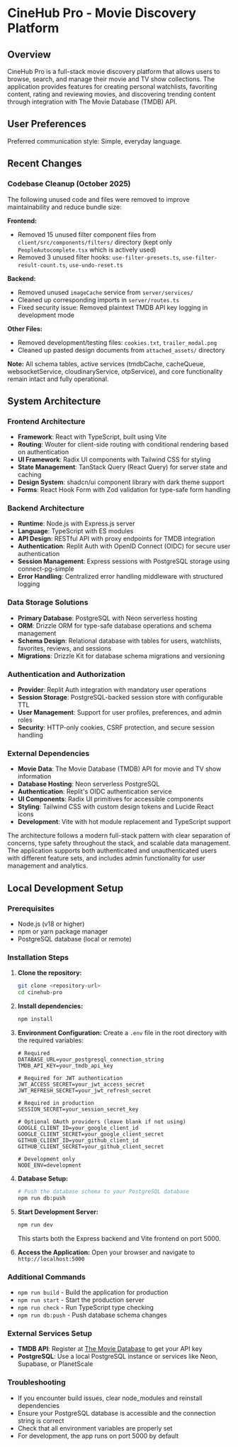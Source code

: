 # CineHub Pro - Movie Discovery Platform

## Overview

CineHub Pro is a full-stack movie discovery platform that allows users to browse, search, and manage their movie and TV show collections. The application provides features for creating personal watchlists, favoriting content, rating and reviewing movies, and discovering trending content through integration with The Movie Database (TMDB) API.

## User Preferences

Preferred communication style: Simple, everyday language.

## Recent Changes

### Codebase Cleanup (October 2025)
The following unused code and files were removed to improve maintainability and reduce bundle size:

**Frontend:**
- Removed 15 unused filter component files from `client/src/components/filters/` directory (kept only `PeopleAutocomplete.tsx` which is actively used)
- Removed 3 unused filter hooks: `use-filter-presets.ts`, `use-filter-result-count.ts`, `use-undo-reset.ts`

**Backend:**
- Removed unused `imageCache` service from `server/services/`
- Cleaned up corresponding imports in `server/routes.ts`
- Fixed security issue: Removed plaintext TMDB API key logging in development mode

**Other Files:**
- Removed development/testing files: `cookies.txt`, `trailer_modal.png`
- Cleaned up pasted design documents from `attached_assets/` directory

**Note:** All schema tables, active services (tmdbCache, cacheQueue, websocketService, cloudinaryService, otpService), and core functionality remain intact and fully operational.

## System Architecture

### Frontend Architecture
- **Framework**: React with TypeScript, built using Vite
- **Routing**: Wouter for client-side routing with conditional rendering based on authentication
- **UI Framework**: Radix UI components with Tailwind CSS for styling
- **State Management**: TanStack Query (React Query) for server state and caching
- **Design System**: shadcn/ui component library with dark theme support
- **Forms**: React Hook Form with Zod validation for type-safe form handling

### Backend Architecture
- **Runtime**: Node.js with Express.js server
- **Language**: TypeScript with ES modules
- **API Design**: RESTful API with proxy endpoints for TMDB integration
- **Authentication**: Replit Auth with OpenID Connect (OIDC) for secure user authentication
- **Session Management**: Express sessions with PostgreSQL storage using connect-pg-simple
- **Error Handling**: Centralized error handling middleware with structured logging

### Data Storage Solutions
- **Primary Database**: PostgreSQL with Neon serverless hosting
- **ORM**: Drizzle ORM for type-safe database operations and schema management
- **Schema Design**: Relational database with tables for users, watchlists, favorites, reviews, and sessions
- **Migrations**: Drizzle Kit for database schema migrations and versioning

### Authentication and Authorization
- **Provider**: Replit Auth integration with mandatory user operations
- **Session Storage**: PostgreSQL-backed session store with configurable TTL
- **User Management**: Support for user profiles, preferences, and admin roles
- **Security**: HTTP-only cookies, CSRF protection, and secure session handling

### External Dependencies
- **Movie Data**: The Movie Database (TMDB) API for movie and TV show information
- **Database Hosting**: Neon serverless PostgreSQL
- **Authentication**: Replit's OIDC authentication service
- **UI Components**: Radix UI primitives for accessible components
- **Styling**: Tailwind CSS with custom design tokens and Lucide React icons
- **Development**: Vite with hot module replacement and TypeScript support

The architecture follows a modern full-stack pattern with clear separation of concerns, type safety throughout the stack, and scalable data management. The application supports both authenticated and unauthenticated users with different feature sets, and includes admin functionality for user management and analytics.

## Local Development Setup

### Prerequisites
- Node.js (v18 or higher)
- npm or yarn package manager
- PostgreSQL database (local or remote)

### Installation Steps

1. **Clone the repository:**
   ```bash
   git clone <repository-url>
   cd cinehub-pro
   ```

2. **Install dependencies:**
   ```bash
   npm install
   ```

3. **Environment Configuration:**
   Create a `.env` file in the root directory with the required variables:
   ```env
   # Required
   DATABASE_URL=your_postgresql_connection_string
   TMDB_API_KEY=your_tmdb_api_key
   
   # Required for JWT authentication
   JWT_ACCESS_SECRET=your_jwt_access_secret
   JWT_REFRESH_SECRET=your_jwt_refresh_secret
   
   # Required in production
   SESSION_SECRET=your_session_secret_key
   
   # Optional OAuth providers (leave blank if not using)
   GOOGLE_CLIENT_ID=your_google_client_id
   GOOGLE_CLIENT_SECRET=your_google_client_secret
   GITHUB_CLIENT_ID=your_github_client_id
   GITHUB_CLIENT_SECRET=your_github_client_secret
   
   # Development only
   NODE_ENV=development
   ```

4. **Database Setup:**
   ```bash
   # Push the database schema to your PostgreSQL database
   npm run db:push
   ```

5. **Start Development Server:**
   ```bash
   npm run dev
   ```
   This starts both the Express backend and Vite frontend on port 5000.

6. **Access the Application:**
   Open your browser and navigate to `http://localhost:5000`

### Additional Commands
- `npm run build` - Build the application for production
- `npm run start` - Start the production server
- `npm run check` - Run TypeScript type checking
- `npm run db:push` - Push database schema changes

### External Services Setup
- **TMDB API**: Register at [The Movie Database](https://www.themoviedb.org/settings/api) to get your API key
- **PostgreSQL**: Use a local PostgreSQL instance or services like Neon, Supabase, or PlanetScale

### Troubleshooting
- If you encounter build issues, clear node_modules and reinstall dependencies
- Ensure your PostgreSQL database is accessible and the connection string is correct
- Check that all environment variables are properly set
- For development, the app runs on port 5000 by default